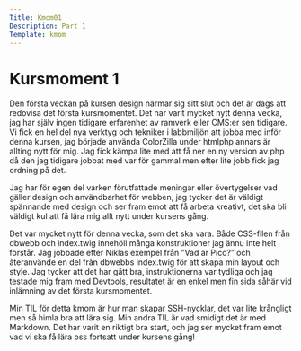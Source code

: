 ```yaml
---
Title: Kmom01
Description: Part 1
Template: kmom
---
```


Kursmoment 1
==================

Den första veckan på kursen design närmar sig sitt slut och det är dags att redovisa det första kursmomentet. Det har varit mycket nytt denna vecka, jag har själv ingen tidigare erfarenhet av ramverk eller CMS:er sen tidigare. Vi fick en hel del nya verktyg och tekniker i labbmiljön att jobba med inför denna kursen, jag började använda ColorZilla under htmlphp annars är allting nytt för mig. Jag fick kämpa lite med att få ner en ny version av php då den jag tidigare jobbat med var för gammal men efter lite jobb fick jag ordning på det.


Jag har för egen del varken förutfattade meningar eller övertygelser vad gäller design och användbarhet för webben, jag tycker det är väldigt spännande med design och ser fram emot att få arbeta kreativt, det ska bli väldigt kul att få lära mig allt nytt under kursens gång.


Det var mycket nytt för denna vecka, som det ska vara. Både CSS-filen från dbwebb och index.twig innehöll många konstruktioner jag ännu inte helt förstår. Jag jobbade efter Niklas exempel från ”Vad är Pico?” och återanvände en del från dbwebbs index.twig för att skapa min layout och style. Jag tycker att det har gått bra, instruktionerna var tydliga och jag testade mig fram med Devtools, resultatet är en enkel men fin sida såhär vid inlämning av det första kursmomentet.


Min TIL för detta kmom är hur man skapar SSH-nycklar, det var lite krångligt men så himla bra att lära sig. Min andra TIL är vad smidigt det är med Markdown. Det har varit en riktigt bra start, och jag ser mycket fram emot vad vi ska få lära oss fortsatt under kursens gång!
